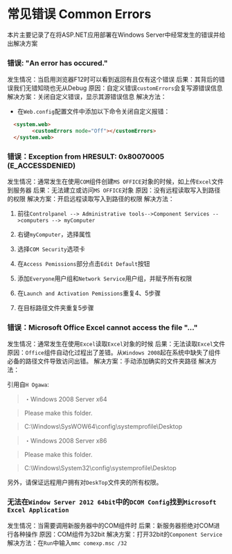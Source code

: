# 常见错误 Common Errors
本片主要记录了在将ASP.NET应用部署在Windows Server中经常发生的错误并给出解决方案

### 错误: "An error has occured."
发生情况：当启用浏览器F12时可以看到返回有且仅有这个错误
后果：其背后的错误我们无错知晓也无从Debug
原因：自定义错误`customErrors`会复写源错误信息
解决方案：关闭自定义错误，显示其源错误信息
解决方法：

* 在`Web.config`配置文件中添加以下命令关闭自定义报错：
```html
  <system.web>
	    <customErrors mode="Off"></customErrors>
  </system.web>
```

### 错误：Exception from HRESULT: 0x80070005 (E_ACCESSDENIED)
发生情况：通常发生在使用`COM`组件创建`MS OFFICE`对象的时候，如上传`Excel`文件到服务器
后果：无法建立或访问`MS OFFICE`对象
原因：没有远程读取写入到路径的权限
解决方案：开启远程读取写入到路径的权限
解决方法：

1. 前往`Controlpanel --> Administrative tools-->Component Services -->computers --> myComputer`

2. 右键`myComputer`，选择属性

3. 选择`COM Security`选项卡

4. 在`Access Pemissions`部分点击`Edit Default`按钮

5. 添加`Everyone`用户组和`Network Service`用户组，并赋予所有权限

6. 在`Launch and Activation Pemissions`重复4、5步骤

7. 在目标路径文件夹重复5步骤

### 错误：Microsoft Office Excel cannot access the file "..."
发生情况：通常发生在使用`Excel`读取`Excel`对象的时候
后果：无法读取`Excel`文件
原因：`Office`组件自动化过程出了差错。从`Windows 2008`起在系统中缺失了组件必备的路径文件导致访问出错。
解决方案：手动添加确实的文件夹路径
解决方法：

引用自`H Ogawa`:
>・Windows 2008 Server x64

>  Please make this folder.

>  C:\Windows\SysWOW64\config\systemprofile\Desktop

>・Windows 2008 Server x86

>  Please make this folder.

>  C:\Windows\System32\config\systemprofile\Desktop
  
另外，请保证远程用户拥有对`DeskTop`文件夹的所有权限。

### 无法在`Window Server 2012 64bit`中的`DCOM Config`找到`Microsoft Excel Application`
发生情况：当需要调用新服务器中的COM组件时
后果：新服务器拒绝对COM进行各种操作
原因：COM组件为32bit
解决方案：打开32bit的`Component Service`
解决方法：在`Run`中输入`mmc comexp.msc /32`
